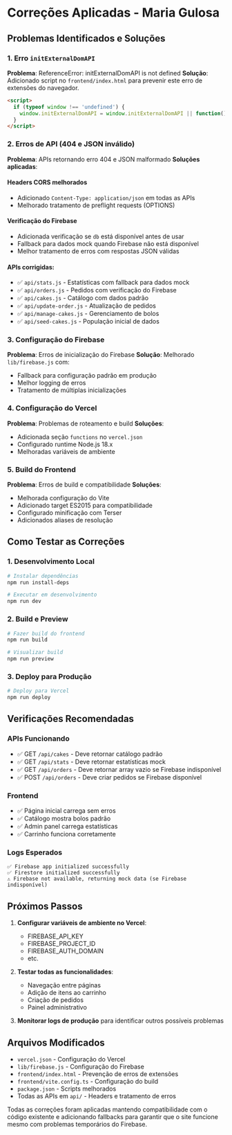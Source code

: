 # Correções Aplicadas - Maria Gulosa

## Problemas Identificados e Soluções

### 1. Erro `initExternalDomAPI`
**Problema**: ReferenceError: initExternalDomAPI is not defined
**Solução**: Adicionado script no `frontend/index.html` para prevenir este erro de extensões do navegador.

```html
<script>
  if (typeof window !== 'undefined') {
    window.initExternalDomAPI = window.initExternalDomAPI || function() {};
  }
</script>
```

### 2. Erros de API (404 e JSON inválido)
**Problema**: APIs retornando erro 404 e JSON malformado
**Soluções aplicadas**:

#### Headers CORS melhorados
- Adicionado `Content-Type: application/json` em todas as APIs
- Melhorado tratamento de preflight requests (OPTIONS)

#### Verificação do Firebase
- Adicionada verificação se `db` está disponível antes de usar
- Fallback para dados mock quando Firebase não está disponível
- Melhor tratamento de erros com respostas JSON válidas

#### APIs corrigidas:
- ✅ `api/stats.js` - Estatísticas com fallback para dados mock
- ✅ `api/orders.js` - Pedidos com verificação do Firebase
- ✅ `api/cakes.js` - Catálogo com dados padrão
- ✅ `api/update-order.js` - Atualização de pedidos
- ✅ `api/manage-cakes.js` - Gerenciamento de bolos
- ✅ `api/seed-cakes.js` - População inicial de dados

### 3. Configuração do Firebase
**Problema**: Erros de inicialização do Firebase
**Solução**: Melhorado `lib/firebase.js` com:
- Fallback para configuração padrão em produção
- Melhor logging de erros
- Tratamento de múltiplas inicializações

### 4. Configuração do Vercel
**Problema**: Problemas de roteamento e build
**Soluções**:
- Adicionada seção `functions` no `vercel.json`
- Configurado runtime Node.js 18.x
- Melhoradas variáveis de ambiente

### 5. Build do Frontend
**Problema**: Erros de build e compatibilidade
**Soluções**:
- Melhorada configuração do Vite
- Adicionado target ES2015 para compatibilidade
- Configurado minificação com Terser
- Adicionados aliases de resolução

## Como Testar as Correções

### 1. Desenvolvimento Local
```bash
# Instalar dependências
npm run install-deps

# Executar em desenvolvimento
npm run dev
```

### 2. Build e Preview
```bash
# Fazer build do frontend
npm run build

# Visualizar build
npm run preview
```

### 3. Deploy para Produção
```bash
# Deploy para Vercel
npm run deploy
```

## Verificações Recomendadas

### APIs Funcionando
- ✅ GET `/api/cakes` - Deve retornar catálogo padrão
- ✅ GET `/api/stats` - Deve retornar estatísticas mock
- ✅ GET `/api/orders` - Deve retornar array vazio se Firebase indisponível
- ✅ POST `/api/orders` - Deve criar pedidos se Firebase disponível

### Frontend
- ✅ Página inicial carrega sem erros
- ✅ Catálogo mostra bolos padrão
- ✅ Admin panel carrega estatísticas
- ✅ Carrinho funciona corretamente

### Logs Esperados
```
✅ Firebase app initialized successfully
✅ Firestore initialized successfully
⚠️ Firebase not available, returning mock data (se Firebase indisponível)
```

## Próximos Passos

1. **Configurar variáveis de ambiente no Vercel**:
   - FIREBASE_API_KEY
   - FIREBASE_PROJECT_ID
   - FIREBASE_AUTH_DOMAIN
   - etc.

2. **Testar todas as funcionalidades**:
   - Navegação entre páginas
   - Adição de itens ao carrinho
   - Criação de pedidos
   - Painel administrativo

3. **Monitorar logs de produção** para identificar outros possíveis problemas

## Arquivos Modificados

- `vercel.json` - Configuração do Vercel
- `lib/firebase.js` - Configuração do Firebase
- `frontend/index.html` - Prevenção de erros de extensões
- `frontend/vite.config.ts` - Configuração do build
- `package.json` - Scripts melhorados
- Todas as APIs em `api/` - Headers e tratamento de erros

Todas as correções foram aplicadas mantendo compatibilidade com o código existente e adicionando fallbacks para garantir que o site funcione mesmo com problemas temporários do Firebase. 